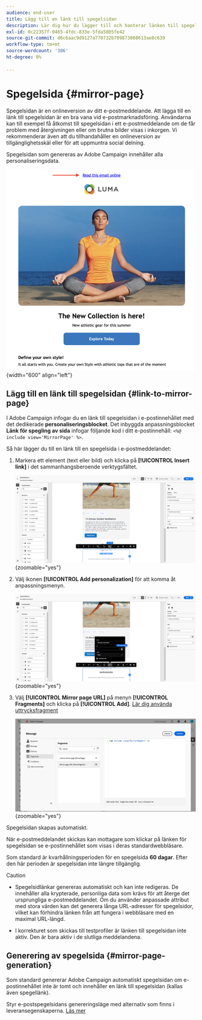 ```yaml
---
audience: end-user
title: Lägg till en länk till spegelsidan
description: Lär dig hur du lägger till och hanterar länken till spegelsidan
exl-id: 0c22357f-0465-4fdc-833e-5fda5805fe42
source-git-commit: d6c6aac9d9127a770732b709873008613ae8c639
workflow-type: tm+mt
source-wordcount: '386'
ht-degree: 0%

---
```


# Spegelsida {#mirror-page}

Spegelsidan är en onlineversion av ditt e-postmeddelande. Att lägga till en länk till spegelsidan är en bra vana vid e-postmarknadsföring. Användarna kan till exempel få åtkomst till spegelsidan i ett e-postmeddelande om de får problem med återgivningen eller om brutna bilder visas i inkorgen. Vi rekommenderar även att du tillhandahåller en onlineversion av tillgänglighetsskäl eller för att uppmuntra social delning.

Spegelsidan som genereras av Adobe Campaign innehåller alla personaliseringsdata.

![Exempel på en spegellänk i ett e-postmeddelande](assets/mirror-page-link.png){width="600" align="left"}

## Lägg till en länk till spegelsidan {#link-to-mirror-page}

I Adobe Campaign infogar du en länk till spegelsidan i e-postinnehållet med det dedikerade **personaliseringsblocket**. Det inbyggda anpassningsblocket **Länk för spegling av sida** infogar följande kod i ditt e-postinnehåll: `<%@ include view='MirrorPage' %>`.

Så här lägger du till en länk till en spegelsida i e-postmeddelandet:

1. Markera ett element (text eller bild) och klicka på **[!UICONTROL Insert link]** i det sammanhangsberoende verktygsfältet.

   ![Sammanhangsberoende verktygsfält med alternativet Infoga länk](assets/message-tracking-mirror-page.png){zoomable="yes"}

1. Välj ikonen **[!UICONTROL Add personalization]** för att komma åt anpassningsmenyn.

   ![Personalization-menyn i Adobe Campaign](assets/message-tracking-mirror-page_2.png){zoomable="yes"}

1. Välj **[!UICONTROL Mirror page URL]** på menyn **[!UICONTROL Fragments]** och klicka på **[!UICONTROL Add]**. [Lär dig använda uttrycksfragment](../content/use-expression-fragments.md)

   ![Alternativet URL för spegelsida på menyn Fragment](assets/message-tracking-mirror-page_3.png){zoomable="yes"}

Spegelsidan skapas automatiskt.

När e-postmeddelandet skickas kan mottagare som klickar på länken för spegelsidan se e-postinnehållet som visas i deras standardwebbläsare.

Som standard är kvarhållningsperioden för en spegelsida **60 dagar**. Efter den här perioden är spegelsidan inte längre tillgänglig.

>[!CAUTION]
>
>* Spegelsidlänkar genereras automatiskt och kan inte redigeras. De innehåller alla krypterade, personliga data som krävs för att återge det ursprungliga e-postmeddelandet. Om du använder anpassade attribut med stora värden kan det generera långa URL-adresser för spegelsidor, vilket kan förhindra länken från att fungera i webbläsare med en maximal URL-längd.
>
>* I korrekturet som skickas till testprofiler är länken till spegelsidan inte aktiv. Den är bara aktiv i de slutliga meddelandena.

## Generering av spegelsida {#mirror-page-generation}

Som standard genererar Adobe Campaign automatiskt spegelsidan om e-postinnehållet inte är tomt och innehåller en länk till spegelsidan (kallas även spegellänk).

Styr e-postspegelsidans genereringsläge med alternativ som finns i leveransegenskaperna. [Läs mer](../advanced-settings/delivery-settings.md#mirror)
